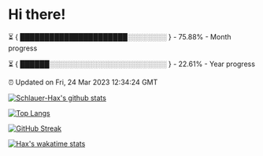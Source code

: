 # Hi there!

⏳ { ██████████████████████░░░░░░░░ } - 75.88% - Month progress

⏳ { ██████░░░░░░░░░░░░░░░░░░░░░░░░ } - 22.61% - Year progress

⏰ Updated on Fri, 24 Mar 2023 12:34:24 GMT


[![Schlauer-Hax's github stats](https://github-readme-stats.vercel.app/api?username=Schlauer-Hax&show_icons=true&theme=dark&count_private=true)](https://github.com/Schlauer-Hax)


[![Top Langs](https://github-readme-stats.vercel.app/api/top-langs/?username=Schlauer-Hax&layout=compact&theme=dark)](https://github.com/Schlauer-Hax?tab=repositories)

[![GitHub Streak](https://streak-stats.demolab.com?user=Schlauer-Hax&theme=dark)](https://git.io/streak-stats)

[![Hax's wakatime stats](https://github-readme-stats.vercel.app/api/wakatime?username=Hax&theme=dark)](https://wakatime.com/@Hax)

